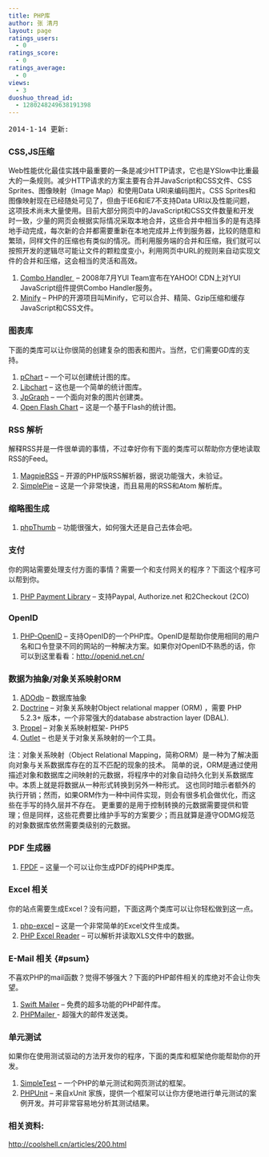 ```yaml
---
title: PHP库
author: 张 清月
layout: page
ratings_users:
  - 0
ratings_score:
  - 0
ratings_average:
  - 0
views:
  - 3
duoshuo_thread_id:
  - 1280248249638191398
---
```

<pre>2014-1-14 更新:
</pre>

### CSS,JS压缩

Web性能优化最佳实践中最重要的一条是减少HTTP请求，它也是YSlow中比重最大的一条规则。减少HTTP请求的方案主要有合并JavaScript和CSS文件、CSS Sprites、图像映射（Image Map）和使用Data URI来编码图片。CSS Sprites和图像映射现在已经随处可见了，但由于IE6和IE7不支持Data URI以及性能问题，这项技术尚未大量使用。目前大部分网页中的JavaScript和CSS文件数量和开发时一致，少量的网页会根据实际情况采取本地合并，这些合并中相当多的是有选择地手动完成，每次新的合并都需要重新在本地完成并上传到服务器，比较的随意和繁琐，同样文件的压缩也有类似的情况。而利用服务端的合并和压缩，我们就可以按照开发的逻辑尽可能让文件的颗粒度变小，利用网页中URL的规则来自动实现文件的合并和压缩，这会相当的灵活和高效。

1.  <a title="Combo Handler" href="http://www.yuiblog.com/blog/2008/07/16/combohandler/" target="_blank">Combo Handler </a> – 2008年7月YUI Team宣布在YAHOO! CDN上对YUI JavaScript组件提供Combo Handler服务。
2.  <a title="Minify" href="https://code.google.com/p/minify/" target="_blank">Minify</a> – PHP的开源项目叫Minify，它可以合并、精简、Gzip压缩和缓存JavaScript和CSS文件。

### 图表库

下面的类库可以让你很简的创建复杂的图表和图片。当然，它们需要GD库的支持。

<div>
  <ol>
    <li>
      <a title="pChart" href="http://pchart.sourceforge.net/" target="_blank">pChart</a> – 一个可以创建统计图的库。
    </li>
    <li>
      <a title="Libchart" href="http://naku.dohcrew.com/libchart/pages/introduction/" target="_blank">Libchart</a> – 这也是一个简单的统计图库。
    </li>
    <li>
      <a title="JpGraph" href="http://www.aditus.nu/jpgraph/" target="_blank">JpGraph</a> – 一个面向对象的图片创建类。
    </li>
    <li>
      <a title="Open Flash Chart" href="http://teethgrinder.co.uk/open-flash-chart/" target="_blank">Open Flash Chart</a> – 这是一个基于Flash的统计图。
    </li>
  </ol>
</div>

### RSS 解析

解释RSS并是一件很单调的事情，不过幸好你有下面的类库可以帮助你方便地读取RSS的Feed。

1.  <a title="MagpieRSS" href="http://magpierss.sourceforge.net/" target="_blank">MagpieRSS</a> – 开源的PHP版RSS解析器，据说功能强大，未验证。
2.  <a title="SimplePie" href="http://simplepie.org/" target="_blank">SimplePie</a> – 这是一个非常快速，而且易用的RSS和Atom 解析库。

### 缩略图生成

1.  <a title=" phpThumb" href="http://phpthumb.sourceforge.net/" target="_blank">phpThumb</a> – 功能很强大，如何强大还是自己去体会吧。

### 支付

你的网站需要处理支付方面的事情？需要一个和支付网关的程序？下面这个程序可以帮到你。

1.  <a title="PHP Payment Library" href="http://www.phpfour.com/blog/2009/02/php-payment-gateway-library-for-paypal-authorizenet-and-2checkout/" target="_blank">PHP Payment Library</a> – 支持Paypal, Authorize.net 和2Checkout (2CO)

### OpenID

1.  <a title="PHP-OpenID" href="http://www.openidenabled.com/php-openid/" target="_blank">PHP-OpenID</a> – 支持OpenID的一个PHP库。OpenID是帮助你使用相同的用户名和口令登录不同的网站的一种解决方案。如果你对OpenID不熟悉的话，你可以到这里看看：<http://openid.net.cn/>

### 数据为抽象/对象关系映射ORM

1.  <a title="ADOdb" href="http://adodb.sourceforge.net/" target="_blank">ADOdb</a> – 数据库抽象
2.  <a title="Doctrine" href="http://www.doctrine-project.org/" target="_blank">Doctrine</a> – 对象关系映射Object relational mapper (ORM) ，需要 PHP 5.2.3+ 版本，一个非常强大的database abstraction layer (DBAL).
3.  <a title="Propel" href="http://propel.phpdb.org/trac/" target="_blank">Propel</a> – 对象关系映射框架- PHP5
4.  <a title="Outlet" href="http://www.outlet-orm.org/site/" target="_blank">Outlet</a> – 也是关于对象关系映射的一个工具。

注：对象关系映射（Object Relational Mapping，简称ORM）是一种为了解决面向对象与关系数据库存在的互不匹配的现象的技术。 简单的说，ORM是通过使用描述对象和数据库之间映射的元数据，将程序中的对象自动持久化到关系数据库中。本质上就是将数据从一种形式转换到另外一种形式。 这也同时暗示者额外的执行开销；然而，如果ORM作为一种中间件实现，则会有很多机会做优化，而这些在手写的持久层并不存在。 更重要的是用于控制转换的元数据需要提供和管理；但是同样，这些花费要比维护手写的方案要少；而且就算是遵守ODMG规范的对象数据库依然需要类级别的元数据。

### PDF 生成器

1.  <a title="FPDF" href="http://www.fpdf.org/" target="_blank">FPDF</a> – 这量一个可以让你生成PDF的纯PHP类库。

### Excel 相关

你的站点需要生成Excel？没有问题，下面这两个类库可以让你轻松做到这一点。

<div id="psum">
  <ol>
    <li>
      <a title="php-excel" href="http://code.google.com/p/php-excel/" target="_blank">php-excel</a> – 这是一个非常简单的Excel文件生成类。
    </li>
    <li>
      <a title="PHP Excel Reader" href="http://code.google.com/p/php-excel-reader/" target="_blank">PHP Excel Reader</a> – 可以解析并读取XLS文件中的数据。
    </li>
  </ol>
</div>

### E-Mail 相关 {#psum}

不喜欢PHP的mail函数？觉得不够强大？下面的PHP邮件相关的库绝对不会让你失望。

<div>
  <ol>
    <li>
      <a title="Swift Mailer" href="http://swiftmailer.org/" target="_blank">Swift Mailer</a> – 免费的超多功能的PHP邮件库。
    </li>
    <li>
      <a title="PHPMailer" href="http://phpmailer.codeworxtech.com/" target="_blank">PHPMailer </a>- 超强大的邮件发送类。
    </li>
  </ol>
  
  <h3>
    单元测试
  </h3>
  
  <p>
    如果你在使用测试驱动的方法开发你的程序，下面的类库和框架绝你能帮助你的开发。
  </p>
</div>

1.  <a title="SimpleTest" href="http://www.simpletest.org/" target="_blank">SimpleTest</a> – 一个PHP的单元测试和网页测试的框架。
2.  <a title="PHPUnit" href="http://www.phpunit.de/" target="_blank">PHPUnit</a> – 来自xUnit 家族，提供一个框架可以让你方便地进行单元测试的案例开发。并可非常容易地分析其测试结果。

### 相关资料:

http://coolshell.cn/articles/200.html